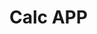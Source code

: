 <!DOCTYPE html>
<html>
<head>
<link rel="stylesheet"href="styles.css">
<title>Page Title </title>
</head>
<body>
  <h1> Calc APP</h1>
  <script scr="calc.js>
    
</body>
</html>
